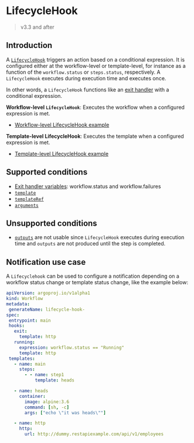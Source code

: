 # LifecycleHook

> v3.3 and after

## Introduction

A [`LifecycleHook`](https://argoproj.github.io/argo-workflows/fields/#lifecyclehook) triggers an action based on a conditional expression. It is configured either at the workflow-level or template-level, for instance as a function of the `workflow.status` or `steps.status`, respectively. A `LifecycleHook` executes during execution time and executes once.

In other words, a `LifecycleHook` functions like an [exit handler](https://github.com/argoproj/argo-workflows/blob/master/examples/exit-handlers.yaml) with a conditional expression.

**Workflow-level `LifecycleHook`**: Executes the workflow when a configured expression is met.
- [Workflow-level LifecycleHook example](https://github.com/argoproj/argo-workflows/blob/45730a9cdeb588d0e52b1ac87b6e0ca391a95a81/examples/life-cycle-hooks-wf-level.yaml)

**Template-level LifecycleHook**: Executes the template when a configured expression is met.
- [Template-level LifecycleHook example](https://github.com/argoproj/argo-workflows/blob/45730a9cdeb588d0e52b1ac87b6e0ca391a95a81/examples/life-cycle-hooks-tmpl-level.yaml)

## Supported conditions

- [Exit handler variables](https://github.com/argoproj/argo-workflows/blob/ebd3677c7a9c973b22fa81ef3b409404a38ec331/docs/variables.md#exit-handler): workflow.status and workflow.failures
- [`template`](https://argoproj.github.io/argo-workflows/fields/#template)
-  [`templateRef`](https://argoproj.github.io/argo-workflows/fields/#templateref)
- [`arguments`](https://github.com/argoproj/argo-workflows/blob/master/examples/conditionals.yaml)

## Unsupported conditions

- [`outputs`](https://argoproj.github.io/argo-workflows/fields/#outputs) are not usable since `LifecycleHook` executes during execution time and `outputs` are not produced until the step is completed.

## Notification use case

A `Lifecyclehook` can be used to configure a notification depending on a workflow status change or template status change, like the example below:

```yaml
apiVersion: argoproj.io/v1alpha1
kind: Workflow
metadata:
 generateName: lifecycle-hook-
spec:
 entrypoint: main
 hooks:
   exit:
     template: http
   running:
     expression: workflow.status == "Running"
     template: http
 templates:
   - name: main
     steps:
       - - name: step1
           template: heads

   - name: heads
     container:
       image: alpine:3.6
       command: [sh, -c]
       args: ["echo \"it was heads\""]

   - name: http
     http:
       url: http://dummy.restapiexample.com/api/v1/employees
```
